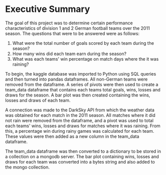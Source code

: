 # Executive Summary

The goal of this project was to determine certain performance characteristics of division 1 and 2 German football teams over the 2011 season. The questions that were to be answered were as follows:

1. What were the total number of goals scored by each team during the season?
2. How many wins did each team earn during the season?
3. What was each teams' win percentage on match days where the it was raining?

To begin, the kaggle database was imported to Python using SQL queries and then turned into pandas dataframes. All non-German teams were removed from the dataframe. A series of pivots were then used to create a team_data dataframe that contains each teams total goals, wins, losses and draws for the season. A bar plot was then created containing the wins, losses and draws of each team.

A connection was made to the DarkSky API from which the weather data was obtained for each match in the 2011 season. All matches where it did not rain were removed from the dataframe, and a pivot was used to total each teams' wins, losses and draws for matches where it was raining. From this, a percentage win during rainy games was calculated for each team. These values were then added as a new column in the team_data dataframe.

The team_data dataframe was then converted to a dictionary to be stored in a collection on a mongodb server. The bar plot containing wins, losses and draws for each team was converted into a bytes string and also added to the mongo collection.

